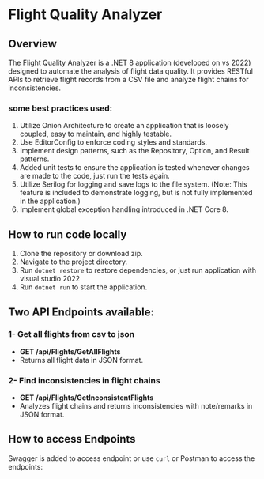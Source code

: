 # Flight Quality Analyzer

## Overview
The Flight Quality Analyzer is a .NET 8 application (developed on vs 2022) designed to automate the analysis of flight data quality. It provides RESTful APIs to retrieve flight records from a CSV file and analyze flight chains for inconsistencies. 

### some best practices used:
1. Utilize Onion Architecture to create an application that is loosely coupled, easy to maintain, and highly testable.
2. Use EditorConfig to enforce coding styles and standards.  
3. Implement design patterns, such as the Repository, Option, and Result patterns.
4. Added unit tests to ensure the application is tested whenever changes are made to the code, just run the tests again.  
5. Utilize Serilog for logging and save logs to the file system. (Note: This feature is included to demonstrate logging, but is not fully implemented in the application.) 
6. Implement global exception handling introduced in .NET Core 8.  

## How to run code locally
1. Clone the repository or download zip.
2. Navigate to the project directory.
3. Run `dotnet restore` to restore dependencies, or just run application with visual studio 2022 
4. Run `dotnet run` to start the application.

## Two API Endpoints available:
### 1- Get all flights from csv to json
- **GET /api/Flights/GetAllFlights**
- Returns all flight data in JSON format.

### 2- Find inconsistencies in flight chains
- **GET /api/Flights/GetInconsistentFlights**
- Analyzes flight chains and returns inconsistencies with note/remarks in JSON format.

## How to access Endpoints
Swagger is added to access endpoint or use `curl` or Postman to access the endpoints:
